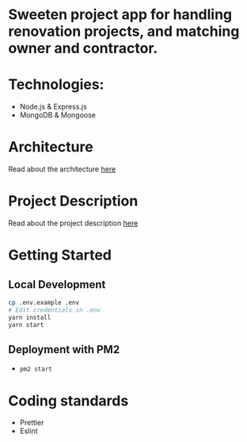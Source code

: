 # Sweeten project app for handling renovation projects, and matching owner and contractor.

# Technologies:

- Node.js & Express.js
- MongoDB & Mongoose

# Architecture

Read about the architecture [here](./architecture.md)

# Project Description

Read about the project description [here](./description.md)

# Getting Started

## Local Development

```bash
cp .env.example .env
# Edit credentials in .env
yarn install
yarn start
```

## Deployment with PM2

- `pm2 start`

# Coding standards

- Prettier
- Eslint
